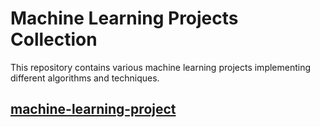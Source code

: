 # Machine Learning Projects Collection

This repository contains various machine learning projects implementing different algorithms and techniques.


## [machine-learning-project](machine-learning-project-1737908188)

